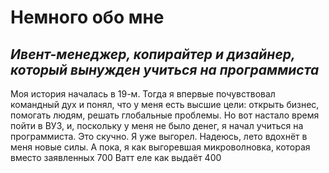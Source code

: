 # Немного обо мне
## *Ивент-менеджер, копирайтер и дизайнер, который вынужден учиться на программиста*
Моя история началась в 19-м. Тогда я впервые почувствовал командный дух и понял, что у меня есть высшие цели: открыть бизнес, помогать людям, решать глобальные проблемы. Но вот настало время пойти в ВУЗ, и, поскольку у меня не было денег, я начал учиться на программиста. Это скучно. Я уже выгорел. Надеюсь, лето вдохнёт в меня новые силы. А пока, я как выгоревшая микроволновка, которая вместо заявленных 700 Ватт еле как выдаёт 400
